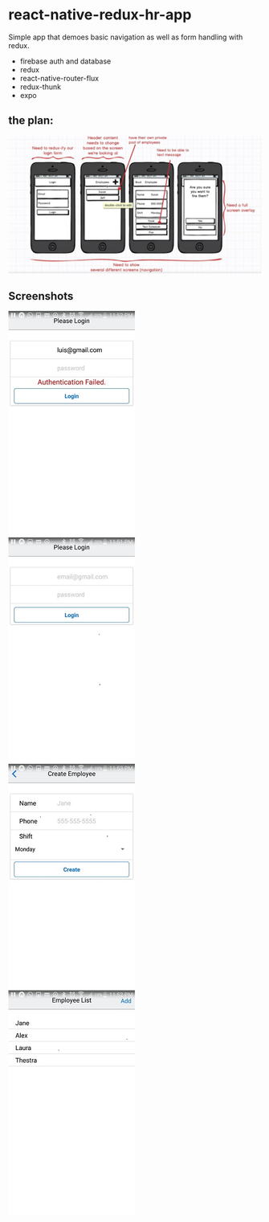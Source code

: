 # react-native-redux-hr-app

Simple app that demoes basic navigation as well as form handling with redux.
- firebase auth and database
- redux
- react-native-router-flux
- redux-thunk
- expo

## the plan:
![Wire Frame](./screenshots/5.jpeg?raw=true)

## Screenshots

![screenshot 1](./screenshots/1.jpeg?raw=true)
![screenshot 4](./screenshots/4.jpeg?raw=true)
<br />
![screenshot 3](./screenshots/3.jpeg?raw=true)
![screenshot 2](./screenshots/2.jpeg?raw=true)

